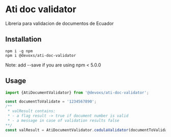 # Ati doc validator

Libreria para validacion de documentos de Ecuador

## Installation

```shell
npm i -g npm
npm i @devoxs/ati-doc-validator
```
Note: add --save if you are using npm < 5.0.0

## Usage

```js
import {AtiDocumentValidator} from '@devoxs/ati-doc-validator';

const documentToValidate = '1234567890';
/**
 * valResult contains:
 * - a flag result -> true if document number is valid
 * - a message in case of validation results false
**/
const valResult = AtiDocumentValidator.cedulaValidator(documentToValidate);
```
